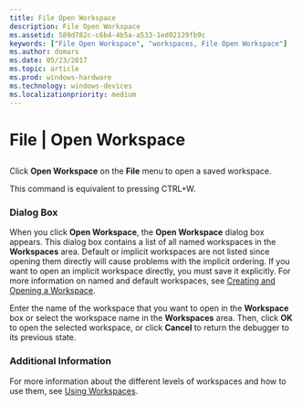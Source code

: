 ```yaml
---
title: File Open Workspace
description: File Open Workspace
ms.assetid: 589d782c-c6b4-4b5a-a533-1ed02129fb9c
keywords: ["File Open Workspace", "workspaces, File Open Workspace"]
ms.author: domars
ms.date: 05/23/2017
ms.topic: article
ms.prod: windows-hardware
ms.technology: windows-devices
ms.localizationpriority: medium
---
```


# File | Open Workspace


## <span id="ddk_file_open_workspace_dbg"></span><span id="DDK_FILE_OPEN_WORKSPACE_DBG"></span>


Click **Open Workspace** on the **File** menu to open a saved workspace.

This command is equivalent to pressing CTRL+W.

### <span id="dialog_box"></span><span id="DIALOG_BOX"></span>Dialog Box

When you click **Open Workspace**, the **Open Workspace** dialog box appears. This dialog box contains a list of all named workspaces in the **Workspaces** area. Default or implicit workspaces are not listed since opening them directly will cause problems with the implicit ordering. If you want to open an implicit workspace directly, you must save it explicitly. For more information on named and default workspaces, see [Creating and Opening a Workspace](creating-and-opening-a-workspace.md).

Enter the name of the workspace that you want to open in the **Workspace** box or select the workspace name in the **Workspaces** area. Then, click **OK** to open the selected workspace, or click **Cancel** to return the debugger to its previous state.

### <span id="additional_information"></span><span id="ADDITIONAL_INFORMATION"></span>Additional Information

For more information about the different levels of workspaces and how to use them, see [Using Workspaces](using-workspaces.md).

 

 





